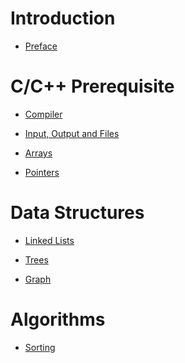 # Introduction

- [Preface](./preface.md)

# C/C++ Prerequisite

- [Compiler](./prerequisite/compiler.md)

- [Input, Output and Files]()

- [Arrays]()
  
- [Pointers]()

# Data Structures

- [Linked Lists]()
  
- [Trees]()
  
- [Graph]()

# Algorithms

- [Sorting]()


